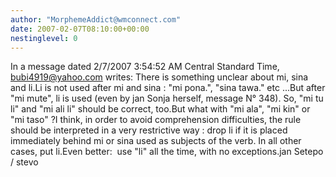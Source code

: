 ```yaml
---
author: "MorphemeAddict@wmconnect.com"
date: 2007-02-07T08:10:00+00:00
nestinglevel: 0
---
```

In a message dated 2/7/2007 3:54:52 AM Central Standard Time, [bubi4919@yahoo.com](mailto://bubi4919@yahoo.com) writes:
There is something unclear about mi, sina and li.Li is not used after mi and sina : "mi pona.", "sina tawa." etc ...But after "mi mute", li is used (even by jan Sonja herself, message N° 348). So, "mi tu li" and "mi ali li" should be correct, too.But what with "mi ala", "mi kin" or "mi taso" ?I think, in order to avoid comprehension difficulties, the rule should be interpreted in a very restrictive way : drop li if it is placed immediately behind mi or sina used as subjects of the verb. In all other cases, put li.Even better:  use "li" all the time, with no exceptions.jan Setepo / stevo